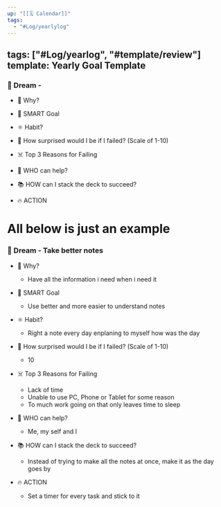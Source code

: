 ```yaml
---
up: "[[🗓️ Calendar]]"
tags:
  - "#Log/yearlylog"
---
```



tags: ["#Log/yearlog", "#template/review"] 
template: Yearly Goal Template
---

### 🚀 Dream -

  

- 🧠 Why?

- 🎯 SMART Goal

- ⚛️ Habit?

- 🤯 How surprised would I be if I failed? (Scale of 1-10)

- ☠️ Top 3 Reasons for Failing

- 🦸 WHO can help?

- 📚 HOW can I stack the deck to succeed?

- 🔥 ACTION

  

# All below is just an example

### 🚀 Dream - Take better notes

  

- 🧠 Why?
	- Have all the information i need when i need it

- 🎯 SMART Goal
	- Use better and more easier to understand notes

- ⚛️ Habit?
	- Right a note every day enplaning to myself how was the day

- 🤯 How surprised would I be if I failed? (Scale of 1-10)
	- 10

- ☠️ Top 3 Reasons for Failing
	- Lack of time
	- Unable to use PC, Phone or Tablet for some reason
	- To much work going on that only leaves time to sleep

- 🦸 WHO can help?
	- Me, my self and I

- 📚 HOW can I stack the deck to succeed?
	- Instead of trying to make all the notes at once, make it as the day goes by 

- 🔥 ACTION
	- Set a timer for every task and stick to it 